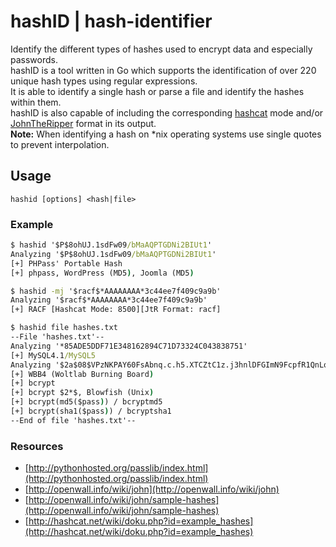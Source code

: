 # hashID | hash-identifier

Identify the different types of hashes used to encrypt data and especially passwords.  
hashID is a tool written in Go which supports the identification of over 220 unique hash types using regular expressions.  
It is able to identify a single hash or parse a file and identify the hashes within them.  
hashID is also capable of including the corresponding [hashcat](https://hashcat.net/hashcat/) mode and/or [JohnTheRipper](https://www.openwall.com/john/) format in its output.  
**Note:** When identifying a hash on *nix operating systems use single quotes to prevent interpolation.

## Usage

```shell
hashid [options] <hash|file>
```

### Example

```cmd
$ hashid '$P$8ohUJ.1sdFw09/bMaAQPTGDNi2BIUt1'
Analyzing '$P$8ohUJ.1sdFw09/bMaAQPTGDNi2BIUt1'
[+] PHPass' Portable Hash
[+] phpass, WordPress (MD5), Joomla (MD5)

$ hashid -mj '$racf$*AAAAAAAA*3c44ee7f409c9a9b'
Analyzing '$racf$*AAAAAAAA*3c44ee7f409c9a9b'
[+] RACF [Hashcat Mode: 8500][JtR Format: racf]

$ hashid file hashes.txt
--File 'hashes.txt'--
Analyzing '*85ADE5DDF71E348162894C71D73324C043838751'
[+] MySQL4.1/MySQL5
Analyzing '$2a$08$VPzNKPAY60FsAbnq.c.h5.XTCZtC1z.j3hnlDFGImN9FcpfR1QnLq'
[+] WBB4 (Woltlab Burning Board)
[+] bcrypt
[+] bcrypt $2*$, Blowfish (Unix)
[+] bcrypt(md5($pass)) / bcryptmd5
[+] bcrypt(sha1($pass)) / bcryptsha1
--End of file 'hashes.txt'--
```

### Resources

- [http://pythonhosted.org/passlib/index.html](http://pythonhosted.org/passlib/index.html)
- [http://openwall.info/wiki/john](http://openwall.info/wiki/john)
- [http://openwall.info/wiki/john/sample-hashes](http://openwall.info/wiki/john/sample-hashes)
- [http://hashcat.net/wiki/doku.php?id=example_hashes](http://hashcat.net/wiki/doku.php?id=example_hashes)

